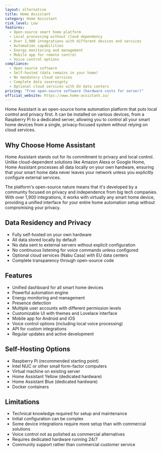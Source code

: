 ```yaml
---
layout: alternative
title: Home Assistant
category: Home Assistant
risk_level: Low
features:
  - Open-source smart home platform
  - Local processing without cloud dependency
  - Over 1,900 integrations with different devices and services
  - Automation capabilities
  - Energy monitoring and management
  - Mobile app for remote control
  - Voice control options
compliance:
  - Open source software
  - Self-hosted (data remains in your home)
  - No mandatory cloud services
  - Complete data sovereignty
  - Optional cloud services with EU data centers
pricing: "Free open-source software (hardware costs for server)"
official_website: https://www.home-assistant.io/
---
```


Home Assistant is an open-source home automation platform that puts local control and privacy first. It can be installed on various devices, from a Raspberry Pi to a dedicated server, allowing you to control all your smart home devices from a single, privacy-focused system without relying on cloud services.

## Why Choose Home Assistant

Home Assistant stands out for its commitment to privacy and local control. Unlike cloud-dependent solutions like Amazon Alexa or Google Home, Home Assistant processes all data locally on your own hardware, ensuring that your smart home data never leaves your network unless you explicitly configure external services.

The platform's open-source nature means that it's developed by a community focused on privacy and independence from big tech companies. With over 1,900 integrations, it works with virtually any smart home device, providing a unified interface for your entire home automation setup without compromising your privacy.

## Data Residency and Privacy

- Fully self-hosted on your own hardware
- All data stored locally by default
- No data sent to external servers without explicit configuration
- No continuous listening for voice commands unless configured
- Optional cloud services (Nabu Casa) with EU data centers
- Complete transparency through open-source code

## Features

- Unified dashboard for all smart home devices
- Powerful automation engine
- Energy monitoring and management
- Presence detection
- Multiple user accounts with different permission levels
- Customizable UI with themes and Lovelace interface
- Mobile app for Android and iOS
- Voice control options (including local voice processing)
- API for custom integrations
- Regular updates and active development

## Self-Hosting Options

- Raspberry Pi (recommended starting point)
- Intel NUC or other small form-factor computers
- Virtual machine on existing server
- Home Assistant Yellow (dedicated hardware)
- Home Assistant Blue (dedicated hardware)
- Docker containers

## Limitations

- Technical knowledge required for setup and maintenance
- Initial configuration can be complex
- Some device integrations require more setup than with commercial solutions
- Voice control not as polished as commercial alternatives
- Requires dedicated hardware running 24/7
- Community support rather than commercial customer service